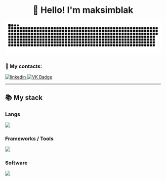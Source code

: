 <h1 align="center">👋 Hello! I'm maksimblak </h1>

<p align="center">
 <img width="600" src="assets/github-snake.svg" alt="snake"/>
</p>

### 🤝 My contacts:

  <div id="badges">
    <a href="https://www.linkedin.com/in/maks-vdk/" target="_blank">
      <img src="https://cdn-icons-png.flaticon.com/512/2504/2504799.png" width="40" height="40" alt="linkedin" />
    </a>
    <a href="https://t.me/maks_VDK" target="_blank">
      <img src="https://cdn-icons-png.flaticon.com/512/2111/2111646.png" width="40" height="40" alt="VK Badge"/>
    </a>

  </div>

---



  <summary><h2><b>📚 My stack</b></h2></summary>
  <p>
    <h3>Langs</h3>
    <img src="https://skillicons.dev/icons?i=py,cpp&perline=7" />
    <h3>Frameworks / Tools</h3>
    <img src="https://skillicons.dev/icons?i=git,docker,fastapi,sqlit&perline=7" />
    <h3>Software</h3>
    <img src="https://skillicons.dev/icons?i=vscode&perline=7" />
    <br>
  </p>



